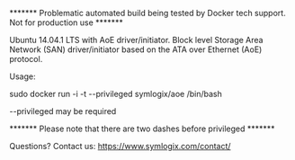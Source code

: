 ******* Problematic automated build being tested by Docker tech support. Not for production use *******


Ubuntu 14.04.1 LTS with AoE driver/initiator. Block level Storage Area Network (SAN) driver/initiator based on the ATA over Ethernet (AoE) protocol.

Usage:

sudo docker run -i -t --privileged symlogix/aoe /bin/bash

--privileged may be required

******* Please note that there are two dashes before privileged *******

Questions? Contact us: https://www.symlogix.com/contact/
